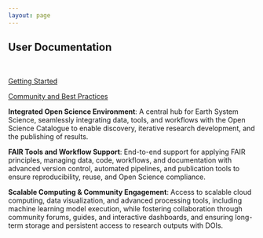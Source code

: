 ```yaml
---
layout: page
---
```


<section class="blue">

# User Documentation
<br />

<a class="VPButton cta no-icon" href="./getting-started">Getting Started</a>

<a class="VPButton cta no-icon" href="./group-4/">Community and Best Practices</a>


**Integrated Open Science Environment**: A central hub for Earth System Science, seamlessly integrating data, tools, and workflows with the Open Science Catalogue to enable discovery, iterative research development, and the publishing of results.

**FAIR Tools and Workflow Support**: End-to-end support for applying FAIR principles, managing data, code, workflows, and documentation with advanced version control, automated pipelines, and publication tools to ensure reproducibility, reuse, and Open Science compliance.

**Scalable Computing & Community Engagement**: Access to scalable cloud computing, data visualization, and advanced processing tools, including machine learning model execution, while fostering collaboration through community forums, guides, and interactive dashboards, and ensuring long-term storage and persistent access to research outputs with DOIs.

</section>
